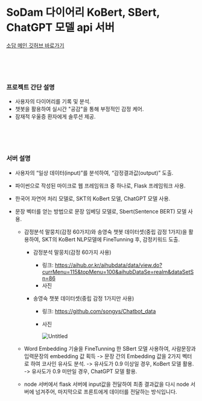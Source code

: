 # SoDam 다이어리 **KoBert**, **SBert**, **ChatGPT** 모델 api 서버

<a href="https://github.com/RestDiary/SODAMDiary-Ver2/tree/main"> 소담 메인 깃허브 바로가기 </a>

<br><br><br>
### 프로젝트 간단 설명
- 사용자의 다이어리를 기록 및 분석.
- 챗봇을 활용하여 실시간 "공감"을 통해 부정적인 감정 케어.
- 잠재적 우울증 환자에게 솔루션 제공.

<br><br><br>

### 서버 설명
- 사용자의 “일상 데이터(input)”를 분석하여, “감정결과값(output)” 도출.
- 파이썬으로 작성된 마이크로 웹 프레임워크 중 하나로, Flask 프레임워크 사용.
- 한국어 자연어 처리 모델로, SKT의 KoBert 모델, ChatGPT 모델 사용.
- 문장 벡터를 얻는 방법으로 문장 임베딩 모델로, Sbert(Sentence BERT) 모델 사용.
    
    - 감정분석 말뭉치(감정 60가지)와 송영숙 챗봇 데이터셋(중립 감정 1가지)을 활용하여,
    SKT의 KoBert NLP모델에 FineTunning 후, 감정키워드 도출.
        - 감정분석 말뭉치(감정 60가지 사용)
            - 링크: https://aihub.or.kr/aihubdata/data/view.do?currMenu=115&topMenu=100&aihubDataSe=realm&dataSetSn=86
            - 사진
            
              
                
        - 송영숙 챗봇 데이터셋(중립 감정 1가지만 사용)
            - 링크: https://github.com/songys/Chatbot_data
            - 사진
                
                ![Untitled](https://s3-us-west-2.amazonaws.com/secure.notion-static.com/0a5f049a-ac79-4ae3-8f58-064f28abbe81/Untitled.png)
                
    
    - Word Embedding 기술을 FineTunning 한 SBert 모델 사용하여, 사람문장과 입력문장의 embedding 값 획득
    -> 문장 간의 Embedding 값을 2가지 벡터로 하여 코사인 유사도 분석.
    -> 유사도가 0.9 이상일 경우, KoBert 모델 활용.
    -> 유사도가 0.9 미만일 경우, ChatGPT 모델 활용.
    
    - node 서버에서 flask 서버에 input값을 전달하여 최종 결과값을 다시 node 서버에 넘겨주어, 마지막으로 프론트에게 데이터를 전달하는 방식입니다.
